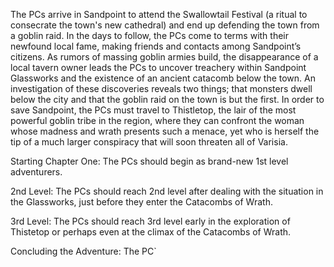 
The PCs arrive in Sandpoint to attend the Swallowtail Festival (a ritual to consecrate the town's new cathedral) and end up defending the town from a goblin raid. In the days to follow, the PCs come to terms with their newfound local fame, making friends and contacts among Sandpoint’s citizens. As rumors of massing goblin armies build, the disappearance of a local tavern owner leads the PCs to uncover treachery within Sandpoint Glassworks and the existence of an ancient catacomb below the town. An investigation of these discoveries reveals two things; that monsters dwell below the city and that the goblin raid on the town is but the first.
In order to save Sandpoint, the PCs must travel to Thistletop, the lair of the most powerful goblin tribe in the region, where they can confront the woman whose madness and wrath presents such a menace, yet who is herself the tip of a much larger conspiracy that will soon threaten all of Varisia.

Starting Chapter One: The PCs should begin as brand-new 1st level adventurers.

2nd Level: The PCs should reach 2nd level after dealing with the situation in the Glassworks, just before they enter the Catacombs of Wrath.

3rd Level: The PCs should reach 3rd level early in the exploration of Thistetop or perhaps even at the climax of the Catacombs of Wrath.

Concluding the Adventure: The PC`